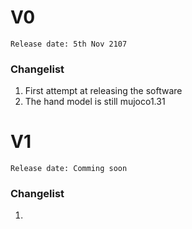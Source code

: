# V0 
```Release date: 5th Nov 2107```
### Changelist
1) First attempt at releasing the software 
2) The hand model is still mujoco1.31

# V1
```Release date: Comming soon```
### Changelist
1) 

